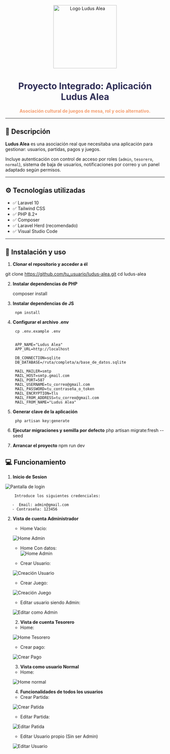 <p align="center">
  <img src="public/logo.png" width="200" alt="Logo Ludus Alea">
</p>

<h1 align="center" style="color:#2e2d55">Proyecto Integrado: Aplicación Ludus Alea</h1>

<p align="center">
  <strong style="color:#f49d6e">Asociación cultural de juegos de mesa, rol y ocio alternativo.</strong>
</p>

---

## 🎯 Descripción

**Ludus Alea** es una asociación real que necesitaba una aplicación para gestionar: usuarios, partidas, pagos y juegos.

Incluye autenticación con control de acceso por roles (`admin`, `tesorero`, `normal`), sistema de baja de usuarios, notificaciones por correo y un panel adaptado según permisos.

---

## ⚙️ Tecnologías utilizadas

- ✅ Laravel 10
- ✅ Tailwind CSS
- ✅ PHP 8.2+
- ✅ Composer
- ✅ Laravel Herd (recomendado)
- ✅ Visual Studio Code

---

## 🚀 Instalación y uso

1. **Clonar el repositorio y acceder a él**


git clone https://github.com/tu_usuario/ludus-alea.git
cd ludus-alea

2. **Instalar dependencias de PHP**

    composer install

3. **Instalar dependencias de JS**

        npm install


3. **Configurar el archivo .env**
        
        cp .env.example .env 


        APP_NAME="Ludus Alea"
        APP_URL=http://localhost

        DB_CONNECTION=sqlite
        DB_DATABASE=/ruta/completa/a/base_de_datos.sqlite

        MAIL_MAILER=smtp
        MAIL_HOST=smtp.gmail.com
        MAIL_PORT=587
        MAIL_USERNAME=tu_correo@gmail.com
        MAIL_PASSWORD=tu_contraseña_o_token
        MAIL_ENCRYPTION=tls
        MAIL_FROM_ADDRESS=tu_correo@gmail.com
        MAIL_FROM_NAME="Ludus Alea"

4. **Generar clave de la aplicación**


        php artisan key:generate

5. **Ejecutar migraciones y semilla por defecto**
        php artisan migrate:fresh --seed 

6. **Arrancar el proyecto**
        npm run dev


  ##  💻 Funcionamiento      

  1. **Inicio de  Sesion**

![Pantalla de login](readme-img/login.png)
        
        Introduce los siguientes credenciales:
       
       -  Email: admin@gmail.com
       - Contraseña: 123456 
    
2. **Vista de cuenta  Administrador**
    -  Home Vacio:

    ![Home Admin](readme-img/adminVacio.png)

    - Home Con datos:  
    ![Home Admin](readme-img/adminDatos.png)

    - Crear Usuario:

    ![Creación Usuario](readme-img/crearUsuario.png)

    - Crear Juego:

    ![Creación Juego](readme-img/crearJuego.png)

    - Editar usuario siendo Admin:

    ![Editar como Admin](readme-img/editarUsuarioAdmin.png)

    2. **Vista de cuenta  Tesorero**
    - Home: 

    ![Home Tesorero](readme-img/menuTesorero.png)

    - Crear pago:

    ![Crear Pago](readme-img/crearPago.png)

    3. **Vista como usuario Normal**

    - Home: 

    ![Home normal](readme-img/menuNormal.png)

    4. **Funcionalidades de todos los usuarios**

    - Crear Partida:

    ![Crear Patida](readme-img/CrearPartida.png)

    - Editar Partida:
    
    ![Editar Patida](readme-img/editarPartida.png)

    - Editar Usuario propio (Sin ser Admin)
    
    ![Editar Usuario](readme-img/editarUsuarioNormal.png)





